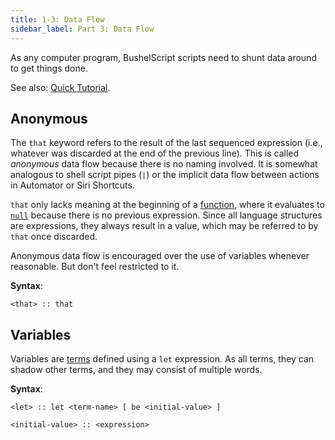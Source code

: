```yaml
---
title: 1-3: Data Flow
sidebar_label: Part 3: Data Flow
---
```


As any computer program, BushelScript scripts need to shunt data around to get things done.

See also: [Quick Tutorial](../tutorial/data-flow).

## Anonymous

The `that` keyword refers to the result of the last sequenced expression (i.e., whatever was discarded at the end of the previous line). This is called _anonymous_ data flow because there is no naming involved. It is somewhat analogous to shell script pipes (`|`) or the implicit data flow between actions in Automator or Siri Shortcuts.

`that` only lacks meaning at the beginning of a [function](functions), where it evaluates to [`null`](basic-syntax#null-the-absence-of-a-value) because there is no previous expression. Since all language structures are expressions, they always result in a value, which may be referred to by `that` once discarded.

Anonymous data flow is encouraged over the use of variables whenever reasonable. But don't feel restricted to it.

**Syntax**:

    <that> :: that

## Variables

Variables are [terms](terms) defined using a `let` expression. As all terms, they can shadow other terms, and they may consist of multiple words.

**Syntax**:

    <let> :: let <term-name> [ be <initial-value> ]
    
    <initial-value> :: <expression>
